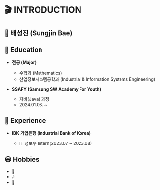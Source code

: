 # 🎬 INTRODUCTION

## 🐢 배성진 (Sungjin Bae)

## 🏫 Education

- __전공 (Major)__

    - 수학과 (Mathematics)
    - 산업정보시스템공학과 (Industrial & Information Systems Engineering)

- __SSAFY (Samsung SW Academy For Youth)__

    - 자바(Java) 과정
    - 2024.01.03. ~
  

## 📁 Experience

- __IBK 기업은행 (Industrial Bank of Korea)__
  
  - IT 정보부 Intern(2023.07 ~ 2023.08)

## 😃 Hobbies

- 🍿
- 🎶
- 👟
